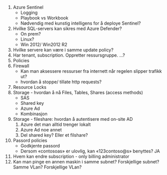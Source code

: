 1. Azure Sentinel
   * Logging
   * Playbook vs Workbook
   * Nødvendig med kunstig intelligens for å deploye Sentinel?
1. Hvilke SQL-servers kan sikres med Azure Defender?
   * On prem?
   * Linux?
   * Win 2012/ Win2012 R2
1. Hvilke servere kan være i samme update policy?
1. Har tenant, subscription. Oppretter ressursgruppe. ...?
1. Policies
1. Firewall
   * Kan man aksessere ressurser fra internett når regelen slipper trafikk ut?
   * hvordan å stoppe/ tillate http requests?
1. Resource Locks
1. Storage - hvordan å nå Files, Tables, Shares (access methods)
   * SAS
   * Shared key
   * Azure Ad
   * Kombinasjon
1. Storage - fileshare: hvordan å autentisere med on-site AD
   1. Azure det man alltid trenger lokalt
   1. Azure Ad noe annet
   1. Del shared key? Eller et filshare?
1. Passord policies
   * Godkjente passord
   * Dersom «contosoas» er ulovlig, kan «123contoso@s» benyttes? JA
1. Hvem kan endre subscription - only billing administrator
1. Kan man pinge en annen maskin i samme subnet? Forskjellige subnet? Samme VLan? Forskjellige VLan?